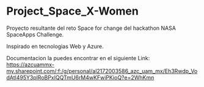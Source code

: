 # Project_Space_X-Women
Proyecto resultante del reto Space for change del hackathon NASA SpaceApps Challenge.

Inspirado en tecnologias Web y Azure.

Documentacion la puedes encontrar en el siguiente Link: https://azcuammx-my.sharepoint.com/:f:/g/personal/al2172003586_azc_uam_mx/Eh3Rwdp_VodAtl495Y3plRoBPxIQQTmU6rM4wKFwiPKioQ?e=2WhKmn
